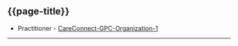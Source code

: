 ## {{page-title}}

- Practitioner - [CareConnect-GPC-Organization-1](
https://simplifier.net/guide/gpconnect-data-model/Home/FHIR-Assets/All-assets/Profiles/Profile--CareConnect-GPC-Organization-1?version=current)
---